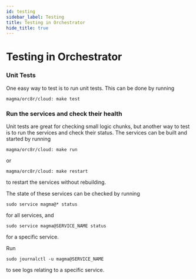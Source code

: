 ```yaml
---
id: testing
sidebar_label: Testing
title: Testing in Orchestrator
hide_title: true
---
```

# Testing in Orchestrator
### Unit Tests
One easy way to test is to run unit tests. This can be done by running
```
magma/orc8r/cloud: make test
```

### Run the services and check their health
Unit tests are great for checking small logic chunks, 
but another way to test is to run the services and check their status.
The services can be built and started by running
```
magma/orc8r/cloud: make run
```
or 
```
magma/orc8r/cloud: make restart
```
to restart the services without rebuilding.

The state of these services can be checked by running
```
sudo service magma@* status
```
for all services, and
```
sudo service magma@SERVICE_NAME status
```
for a specific service.

Run 
```
sudo journalctl -u magma@SERVICE_NAME
```
to see logs relating to a specific service.
